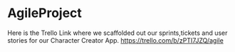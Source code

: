 # AgileProject
Here is the Trello Link where we scaffolded out our sprints,tickets and user stories for our Character Creator App.
https://trello.com/b/zPTI7JZQ/agile
